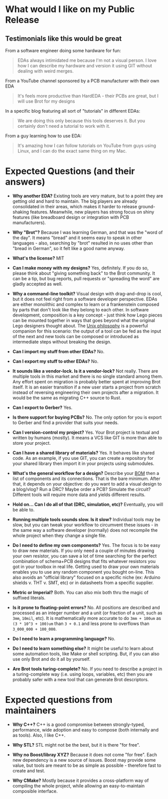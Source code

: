 # What would I like on my Public Release

## Testimonials like this would be great

From a software engineer doing some hardware for fun:

> EDAs always intimidated me because I'm not a visual person. I love how I can
> describe my hardware and version it using GIT without dealing with weird
> merges.

From a YouTube channel sponsored by a PCB manufacturer with their own EDA

> It's feels more productive than HardEDA - their PCBs are great, but I will
> use Brot for my designs

In a specific blog featuring all sort of "tutorials" in different EDAs:

> We are doing this only because this tools deserves it. But you certainly
> don't need a tutorial to work with it.

From a guy learning how to use EDA:

> It's amazing how I can follow tutorials on YouTube from guys using Linux, and
> I can do the exact same thing on my Mac.

# Expected Questions (and their answers)

* **Why another EDA?**
  Existing tools are very mature, but to a point they are getting old and hard 
  to maintain. The big players are already consolidated in their areas, which 
  makes it harder to release ground-shaking features. Meanwhile, new players
  has strong focus on shiny features (like breadboard design or integration
  with PCB manufacturers).

* **Why "Brot"?**
  Because I was learning German, and that was the "word of the day". It means
  "bread" and it seems easy to speak in other languages - also, searching by
  "brot" resulted in no uses other than "bread in German", so it felt like a
  good name anyway.

* **What's the license?**
  MIT
* **Can I make money with my designs?**
  Yes, definitely. If you do so, please think about "giving something back" to
  the Brot community. It can be a tip, but bug reports, pull requests or
  "spreading the word" are gladly accepted as well.

* **Why a command-line toolkit?**
  Visual design with drag-and-drop is cool, but it does not feel right from a
  software developer perspective. EDAs are either monolithic and complex to
  learn or a frankenstein composed by parts that don't look like they belong
  to each other. In software development, composition is a key concept - just
  think how Lego pieces can be mounted together in ways that goes beyond what
  the original Lego designers thought about. The [Unix philosophy][unix-phi]
  is a powerful companion for this scenario: the output of a tool can be fed
  as the input of the next and new tools can be composed or introduced as
  intermediate steps without breaking the design.

* **Can I import my stuff from other EDAs?**
  No.
* **Can I export my stuff to other EDAs?**
  No.
* **It sounds like a vendor-lock. Is it a vendor-lock?**
  Not really. There are multiple tools in this market and there is no single
  standard among them. Any effort spent on migration is probably better spent
  at improving Brot itself. It is an easier transition if a new user starts a
  project from scratch instead of reversing engineering their own projects
  after a migration. It would be the same as migrating C++ source to Rust.
  
* **Can I export to Gerber?**
  Yes.
* **Is there support for buying PCBs?**
  No. The only option for you is export to Gerber and find a provider that
  suits your needs.

* **Can I version-control my project?**
  Yes. Your Brot project is textual and written by humans (mostly). It means a
  VCS like GIT is more than able to store your project.
* **Can I have a shared library of materials?**
  Yes. It behaves like shared code. As an example, if you use GIT, you can
  create a repository for your shared library then import it in your projects
  using submodules.

* **What's the general workflow for a design?**
  Describe your [BOM][bom] then a list of components and its connections. That
  is the bare minimum. After that, it depends on your objective: do you want to
  add a visual design to a blog/vlog? Run a DRC? Maybe order a PCB? Simulate
  the circuit? Different tools will require more data and yields different
  results.
* **Hold on... Can I do all of that (DRC, simulation, etc)?**
  Eventually, you will be able to.
* **Running multiple tools sounds slow. Is it slow?**
  Individual tools may be slow, but you can tweak your workflow to circumvent
  these issues - in the same way a software developer (normally) does not
  recompile the whole project when they change a single file.

* **Do I need to define my own components?**
  Yes. The focus is to be easy to draw new materials. If you only need a couple
  of minutes drawing your own resistor, you can save a lot of time searching
  for the perfect combination of schema+PCB designs that fits whatever
  resistors you got in your toolbox in real life. Getting used to draw your own
  materials enables you to use any random component you bought on-line. This
  also avoids an "official library" focused on a specific niche (ex: Arduino
  shields v. THT v. SMT, etc) or in datasheets from a specific supplier.

* **Metric or Imperial?**
  Both. You can also mix both thru the magic of suffixed literals.

* **Is it prone to floating-point errors?**
  No. All positions are described and processed as an integer number and a unit
  (or fraction of a unit, such as `3mm`, `10mil`, etc). It is mathematically
  more accurate to do `3mm + 100um` as `(3 * 10^3 + 100)um` than `3 + 0.1` and
  less prone to overflows than `3_000_000 + 100_000`.

* **Do I need to learn a programming language?**
  No.

* **Do I need to learn something else?**
  It might be useful to learn about some automation tools, like Make or shell
  scripting. But, if you can also use only Brot and do it all by yourself.

* **Are Brot tools turing-complete?**
  No. If you need to describe a project in a turing-complete way (i.e. using
  loops, variables, etc) then you are probably safer with a new tool that can
  generate Brot descriptors.

[bom]: https://en.wikipedia.org/wiki/Bill_of_materials
[unix-phi]: https://en.wikipedia.org/wiki/Unix_philosophy

# Expected questions from maintainers

* **Why C++?**
  C++ is a good compromise between strongly-typed, performance, wide adoption
  and easy to compose (both internally and as tools). Also, I like C++.

* **Why STL?**
  STL might not be the best, but it is there "for free".

* **Why no Boost/libray XYZ?**
  Because it does not come "for free". Each new dependency is a new source of
  issues. Boost may provide some value, but tools are meant to be as simple as
  possible - therefore fast to create and test.

* **Why CMake?**
  Mostly because it provides a cross-platform way of compiling the whole
  project, while allowing an easy-to-maintain composible interface.
